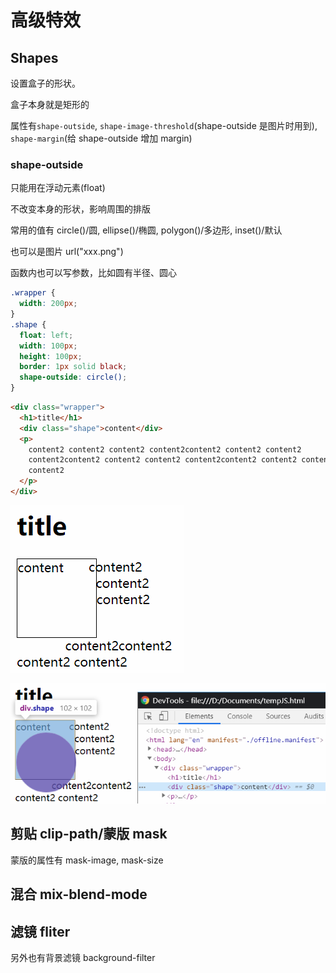# 高级特效

## Shapes

设置盒子的形状。

盒子本身就是矩形的

属性有`shape-outside`, `shape-image-threshold`(shape-outside 是图片时用到),
`shape-margin`(给 shape-outside 增加 margin)

### shape-outside

只能用在浮动元素(float)

不改变本身的形状，影响周围的排版

常用的值有 circle()/圆, ellipse()/椭圆, polygon()/多边形, inset()/默认

也可以是图片 url("xxx.png")

函数内也可以写参数，比如圆有半径、圆心

```css
.wrapper {
  width: 200px;
}
.shape {
  float: left;
  width: 100px;
  height: 100px;
  border: 1px solid black;
  shape-outside: circle();
}
```

```html
<div class="wrapper">
  <h1>title</h1>
  <div class="shape">content</div>
  <p>
    content2 content2 content2 content2content2 content2 content2
    content2content2 content2 content2 content2content2 content2 content2
    content2
  </p>
</div>
```

![普通](../images/f658f7b308d50e38b6aa58666d2d451c.png)

![shape](../images/e762acbb31958a74cd9dfe236f4ea7cc.png)

## 剪贴 clip-path/蒙版 mask

蒙版的属性有 mask-image, mask-size

## 混合 mix-blend-mode

## 滤镜 fliter

另外也有背景滤镜 background-filter
